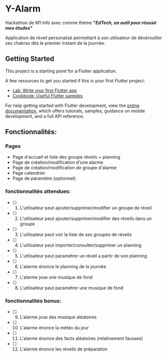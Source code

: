# Y-Alarm

Hackathon de M1 Info avec comme thème **"*EdTech, un outil pour réussir mes études*"**

Application de réveil personalisé permettant à son utilisateur de dévérouiller ses chakras dès le premier instant de la journée.

## Getting Started

This project is a starting point for a Flutter application.

A few resources to get you started if this is your first Flutter project:

- [Lab: Write your first Flutter app](https://docs.flutter.dev/get-started/codelab)
- [Cookbook: Useful Flutter samples](https://docs.flutter.dev/cookbook)

For help getting started with Flutter development, view the
[online documentation](https://docs.flutter.dev/), which offers tutorials,
samples, guidance on mobile development, and a full API reference.

## Fonctionnalités:

### Pages
 - Page d'accueil et liste des groupe réveils + planning
 - Page de création/modification d'une alarme 
 - Page de création/modification de groupe d'alarme
 - Page calendrier 
 - Page de paramètre (optionnel)

### fonctionnalités attendues:
- [ ] 1. L'utilisateur peut ajouter/supprimer/modifier un groupe de réveil
- [ ] 2. L'utilisateur peut ajouter/supprimer/modifier des réveils dans un groupe
- [ ] 3. L'utilisateur peut voir la liste de ses groupes de réveils 
- [ ] 4. L'utilisateur peut importer/consulter/supprimer un planning
- [ ] 5. L'utilisateur peut paramétrer un réveil a partir de son planning
- [ ] 6. L'alarme énonce le planning de la journée
- [ ] 7. L'alarme joue une musique de fond
- [ ] 8. L'utilisateur peut paramétrer une musique de fond

### fonctionnalités bonus:
- [ ] 9. L'alarme joue des musique aléatoires
- [ ] 10. L'alarme énonce la météo du jour
- [ ] 11. L'alarme énonce des facts aléatoires (relativement fausses)
- [ ] 12. L'alarme énonce les réveils de préparation